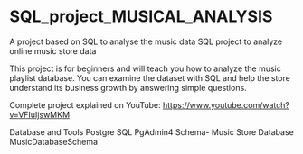 # SQL_project_MUSICAL_ANALYSIS
A project based on SQL to analyse the music data
SQL project to analyze online music store data

This project is for beginners and will teach you how to analyze the music playlist database. You can examine the dataset with SQL and help the store understand its business growth by answering simple questions.

Complete project explained on YouTube: https://www.youtube.com/watch?v=VFIuIjswMKM

Database and Tools
Postgre SQL
PgAdmin4
Schema- Music Store Database
MusicDatabaseSchema
